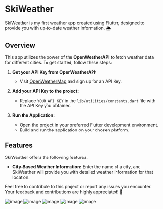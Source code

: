 # SkiWeather

SkiWeather is my first weather app created using Flutter, designed to provide you with up-to-date weather information. 🌦️

## Overview

This app utilizes the power of the **OpenWeatherAPI** to fetch weather data for different cities. To get started, follow these steps:

1. **Get your API Key from OpenWeatherAPI:**
   - Visit [OpenWeatherMap](https://openweathermap.org/) and sign up for an API Key.

2. **Add your API Key to the project:**
   - Replace `YOUR_API_KEY` in the `lib/utilities/constants.dart` file with the API Key you obtained.

3. **Run the Application:**
   - Open the project in your preferred Flutter development environment.
   - Build and run the application on your chosen platform.

## Features

SkiWeather offers the following features:

- **City-Based Weather Information:** Enter the name of a city, and SkiWeather will provide you with detailed weather information for that location.

Feel free to contribute to this project or report any issues you encounter. Your feedback and contributions are highly appreciated! 🚀



![image](https://github.com/xcyberpunkx0/SkiWeather/blob/master/Screenshot_1603977575.png)
![image](https://github.com/xcyberpunkx0/SkiWeather/blob/master/Screenshot_1603977669.png)
![image](https://github.com/xcyberpunkx0/SkiWeather/blob/master/Screenshot_1603977658.png)
![image](https://github.com/xcyberpunkx0/SkiWeather/blob/master/Screenshot_1603977608.png)
![image](https://github.com/xcyberpunkx0/SkiWeather/blob/master/Screenshot_1603977589.png)
